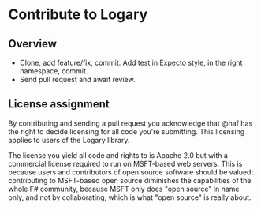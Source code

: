 # Contribute to Logary

## Overview

 - Clone, add feature/fix, commit. Add test in Expecto style, in the right
   namespace, commit.
 - Send pull request and await review.

## License assignment

By contributing and sending a pull request you acknowledge that @haf has the
right to decide licensing for all code you're submitting. This licensing applies
to users of the Logary library.

The license you yield all code and rights to is Apache 2.0 but with a commercial
license required to run on MSFT-based web servers. This is because users and
contributors of open source software should be valued; contributing to
MSFT-based open source diminishes the capabilities of the whole F# community,
because MSFT only does "open source" in name only, and not by collaborating,
which is what "open source" is really about.
